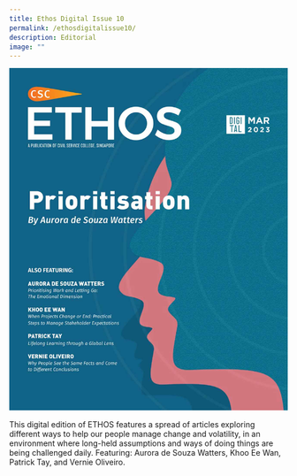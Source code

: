 ```yaml
---
title: Ethos Digital Issue 10
permalink: /ethosdigitalissue10/
description: Editorial
image: ""
---
```

<img src="images/Ethos_Images/Ethos_Digital_Issue_10/EthosDigital_Issue_Mar23_Cov.jpg">

<p>This digital edition of ETHOS features a spread of articles exploring different ways to help our people manage change and volatility, in an environment where long-held assumptions and ways of doing things are being challenged daily. Featuring: Aurora de Souza Watters, Khoo Ee Wan, Patrick Tay, and Vernie Oliveiro.</p>